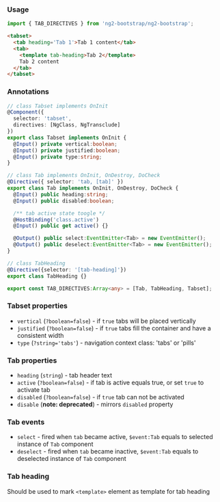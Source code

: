 ### Usage
```typescript
import { TAB_DIRECTIVES } from 'ng2-bootstrap/ng2-bootstrap';
```

```html
<tabset>
  <tab heading='Tab 1'>Tab 1 content</tab>
  <tab>
    <template tab-heading>Tab 2</template>
    Tab 2 content
  </tab>
</tabset>
```

### Annotations
```typescript
// class Tabset implements OnInit
@Component({
  selector: 'tabset',
  directives: [NgClass, NgTransclude]
})
export class Tabset implements OnInit {
  @Input() private vertical:boolean;
  @Input() private justified:boolean;
  @Input() private type:string;
}

// class Tab implements OnInit, OnDestroy, DoCheck
@Directive({ selector: 'tab, [tab]' })
export class Tab implements OnInit, OnDestroy, DoCheck {
  @Input() public heading:string;
  @Input() public disabled:boolean;

  /** tab active state toogle */
  @HostBinding('class.active')
  @Input() public get active() {}

  @Output() public select:EventEmitter<Tab> = new EventEmitter();
  @Output() public deselect:EventEmitter<Tab> = new EventEmitter();
}

// class TabHeading
@Directive({selector: '[tab-heading]'})
export class TabHeading {}

export const TAB_DIRECTIVES:Array<any> = [Tab, TabHeading, Tabset];
```

### Tabset properties
  - `vertical` (`?boolean=false`) - if `true` tabs will be placed vertically
  - `justified` (`?boolean=false`) - if `true` tabs fill the container and have a consistent width
  - `type` (`?string='tabs'`) - navigation context class: 'tabs' or 'pills'

### Tab properties
  - `heading` (`string`) - tab header text
  - `active` (`?boolean=false`) - if tab is active equals true, or set `true` to activate tab
  - `disabled` (`?boolean=false`) - if `true` tab can not be activated
  - `disable` (**note: deprecated**) - mirrors `disabled` property

### Tab events
  - `select` - fired when `tab` became active, `$event:Tab` equals to selected instance of `Tab` component
  - `deselect` - fired when `tab` became inactive, `$event:Tab` equals to deselected instance of `Tab` component

### Tab heading
Should be used to mark `<template>` element as template for tab heading
